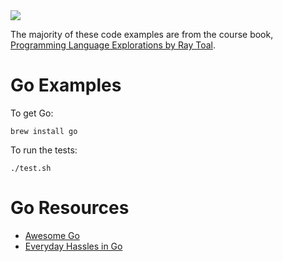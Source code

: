 <img src="https://raw.githubusercontent.com/rtoal/polyglot/master/docs/resources/go-logo-64.png">

The majority of these code examples are from the course book, [Programming Language Explorations by Ray Toal][toal].

# Go Examples

To get Go:

```
brew install go
```

To run the tests:

```
./test.sh
```

# Go Resources

* [Awesome Go](https://github.com/avelino/awesome-go)
* [Everyday Hassles in Go](http://crufter.com/2014/12/01/everyday-hassles-in-go/)

[toal]: https://www.crcpress.com/Programming-Language-Explorations/Toal-Rivera-Schneider-Choe/p/book/9781498738460
